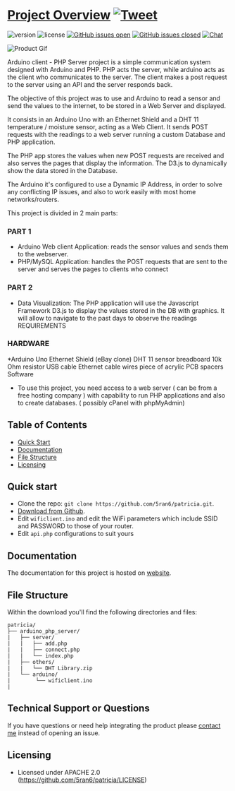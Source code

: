 # [Project Overview](https://github.com/5ran6/patricia) [![Tweet](https://img.shields.io/twitter/url/http/shields.io.svg?style=social&logo=twitter)](https://twitter.com/5ran6)


 ![version](https://img.shields.io/badge/version-1.0.0-blue.svg)  ![license](https://img.shields.io/badge/license-APACHE-blue.svg) [![GitHub issues open](https://img.shields.io/github/issues/5ran6/patricia.svg?maxAge=2592000)](https://github.com/5ran6/patricia/issues?q=is%3Aopen+is%3Aissue) [![GitHub issues closed](https://img.shields.io/github/issues-closed-raw/5ran6/patricia.svg?maxAge=2592000)](https://github.com/5ran6/patricia/issues?q=is%3Aissue+is%3Aclosed) [![Chat](https://img.shields.io/badge/chat-on%20whatsapp-7289da.svg)](https://wa.me/2348036339292)


![Product Gif](https://images.squarespace-cdn.com/content/v1/59b037304c0dbfb092fbe894/1585520436123-MWPLA6SVPPW9PJGYUYLL/ke17ZwdGBToddI8pDm48kM8ovl2IWJKCHB5zy2s-rqZ7gQa3H78H3Y0txjaiv_0fDoOvxcdMmMKkDsyUqMSsMWxHk725yiiHCCLfrh8O1z5QHyNOqBUUEtDDsRWrJLTm3Qo48J5H1zFfLA8ErqpsRm2Z5pNfU6V0Zw_Wt0I4bsz0mfBzWOFLv680Lk3cXuzo/main_RGB_LED_animation.gif?format=1000w)

Arduino client - PHP Server project is a simple communication system designed with Arduino and PHP. PHP acts the server, while arduino acts as the client who communicates to the server. The client makes a post request to the server using an API and the server responds back. 

The objective of this project was to use and Arduino to read a sensor and send the values to the internet, to be stored in a Web Server and displayed.

It consists in an Arduino Uno with an Ethernet Shield and a DHT 11 temperature / moisture sensor, acting as a Web Client. It sends POST requests with the readings to a web server running a custom Database and PHP application.

The PHP app stores the values when new POST requests are received and also serves the pages that display the information.
The D3.js to dynamically show the data stored in the Database.

The Arduino it's configured to use a Dynamic IP Address, in order to solve any conflicting IP issues, and also to work easily with most home networks/routers.

This project is divided in 2 main parts:

### PART 1
- Arduino Web client Application: reads the sensor values and sends them to the webserver.
- PHP/MySQL Application: handles the POST requests that are sent to the server and serves the pages to clients who connect 
### PART 2
- Data Visualization: The PHP application will use the Javascript Framework D3.js to display the values stored in the DB with graphics. It will allow to navigate to the past days to observe the readings
REQUIREMENTS


### HARDWARE

*Arduino Uno
Ethernet Shield (eBay clone)
DHT 11 sensor
breadboard
10k Ohm resistor
USB cable
Ethernet cable
wires
piece of acrylic
PCB spacers
Software

- To use this project, you need access to a web server ( can be from a free hosting company ) with capability to run PHP applications and also to create databases. ( possibly cPanel with phpMyAdmin)





## Table of Contents

* [Quick Start](#quick-start)
* [Documentation](#documentation)
* [File Structure](#file-structure)
* [Licensing](#licensing)



## Quick start

- Clone the repo: `git clone https://github.com/5ran6/patricia.git`.
- [Download from Github](https://github.com/5ran6/patricia/archive/master.zip).
- Edit `wificlient.ino` and edit the WiFi parameters which include SSID and PASSWORD to those of your router. 
- Edit `api.php` configurations to suit yours


## Documentation
The documentation for this project is hosted on [website](https://demos.creative-tim.com/material-dashboard/docs/2.1/getting-started/introduction.html).


## File Structure
Within the download you'll find the following directories and files:

```
patricia/
├── arduino_php_server/
|   ├── server/
|   |   ├── add.php
|   |   ├── connect.php
|   |   └── index.php
|   ├── others/
|   |   └── DHT Library.zip
|   └── arduino/
|        └── wificlient.ino
|
```


## Technical Support or Questions

If you have questions or need help integrating the product please [contact me](https://github.com/5ran6/patricia/issues) instead of opening an issue.



## Licensing

- Licensed under APACHE 2.0 (https://github.com/5ran6/patricia/LICENSE)



